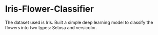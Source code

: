 # Iris-Flower-Classifier

 The dataset used is Iris. Built a simple deep learning model to classify the flowers into two types: Setosa and versicolor.
